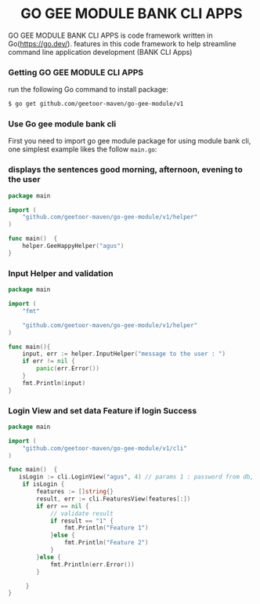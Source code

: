 <p align="center">
    <h1 align="center">GO GEE MODULE BANK CLI APPS</h1>
</p>

GO GEE MODULE BANK CLI APPS is code framework written in Go(https://go.dev/). features in this code framework to help streamline command line application development (BANK CLI Apps)

### Getting GO GEE MODULE CLI APPS
run the following Go command to install package:

```sh
$ go get github.com/geetoor-maven/go-gee-module/v1
```

### Use Go gee module bank cli

First you need to import go gee module package for using module bank cli, one simplest example likes the follow `main.go`:

### displays the sentences good morning, afternoon, evening to the user

```go
package main

import (
	"github.com/geetoor-maven/go-gee-module/v1/helper"
)

func main()  {
	helper.GeeHappyHelper("agus")
}
```

### Input Helper and validation

```go
package main

import (
	"fmt"

	"github.com/geetoor-maven/go-gee-module/v1/helper"
)

func main(){
	input, err := helper.InputHelper("message to the user : ")
	if err != nil {
		panic(err.Error())
	}
	fmt.Println(input)
}
```

### Login View and set data Feature if login Success

```go
package main

import (
	"github.com/geetoor-maven/go-gee-module/v1/cli"
)

func main()  {
   isLogin := cli.LoginView("agus", 4) // params 1 : password from db, params 2 : set length password 
	if isLogin {
		features := []string{}
		result, err := cli.FeaturesView(features[:])
		if err == nil {
			// validate result 
			if result == "1" {
				fmt.Println("Feature 1")
			}else {
				fmt.Println("Feature 2")
			}			
		}else {
			fmt.Println(err.Error())
		}

	 }
}
```